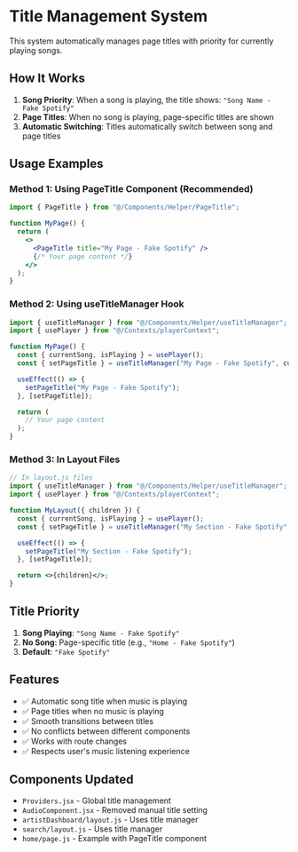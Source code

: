 # Title Management System

This system automatically manages page titles with priority for currently playing songs.

## How It Works

1. **Song Priority**: When a song is playing, the title shows: `"Song Name - Fake Spotify"`
2. **Page Titles**: When no song is playing, page-specific titles are shown
3. **Automatic Switching**: Titles automatically switch between song and page titles

## Usage Examples

### Method 1: Using PageTitle Component (Recommended)

```jsx
import { PageTitle } from "@/Components/Helper/PageTitle";

function MyPage() {
  return (
    <>
      <PageTitle title="My Page - Fake Spotify" />
      {/* Your page content */}
    </>
  );
}
```

### Method 2: Using useTitleManager Hook

```jsx
import { useTitleManager } from "@/Components/Helper/useTitleManager";
import { usePlayer } from "@/Contexts/playerContext";

function MyPage() {
  const { currentSong, isPlaying } = usePlayer();
  const { setPageTitle } = useTitleManager("My Page - Fake Spotify", currentSong, isPlaying);

  useEffect(() => {
    setPageTitle("My Page - Fake Spotify");
  }, [setPageTitle]);

  return (
    // Your page content
  );
}
```

### Method 3: In Layout Files

```jsx
// In layout.js files
import { useTitleManager } from "@/Components/Helper/useTitleManager";
import { usePlayer } from "@/Contexts/playerContext";

function MyLayout({ children }) {
  const { currentSong, isPlaying } = usePlayer();
  const { setPageTitle } = useTitleManager("My Section - Fake Spotify", currentSong, isPlaying);

  useEffect(() => {
    setPageTitle("My Section - Fake Spotify");
  }, [setPageTitle]);

  return <>{children}</>;
}
```

## Title Priority

1. **Song Playing**: `"Song Name - Fake Spotify"`
2. **No Song**: Page-specific title (e.g., `"Home - Fake Spotify"`)
3. **Default**: `"Fake Spotify"`

## Features

- ✅ Automatic song title when music is playing
- ✅ Page titles when no music is playing
- ✅ Smooth transitions between titles
- ✅ No conflicts between different components
- ✅ Works with route changes
- ✅ Respects user's music listening experience

## Components Updated

- `Providers.jsx` - Global title management
- `AudioComponent.jsx` - Removed manual title setting
- `artistDashboard/layout.js` - Uses title manager
- `search/layout.js` - Uses title manager
- `home/page.js` - Example with PageTitle component
